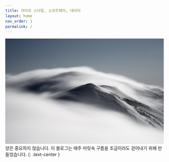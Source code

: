 ```yaml
---
title: 라이프 스타일, 소프트웨어, 데이터
layout: home
nav_order: 1
permalink: /
---
```


![main](/images/main.jpg)
양은 중요하지 않습니다. 이 블로그는 매주 머릿속 구름을 조금이라도 걷어내기 위해 만들었습니다.
{: .text-center }
